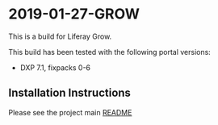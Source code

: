# 2019-01-27-GROW

This is a build for Liferay Grow.

This build has been tested with the following portal versions:

* DXP 7.1, fixpacks 0-6

## Installation Instructions

Please see the project main [README](https://github.com/peerkar/liferay-gsearch)

 